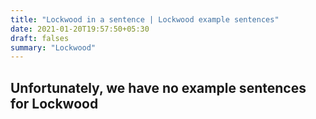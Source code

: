 ```yaml
---
title: "Lockwood in a sentence | Lockwood example sentences"
date: 2021-01-20T19:57:50+05:30
draft: falses
summary: "Lockwood"
---
```

## Unfortunately, we have no example sentences for Lockwood                 
